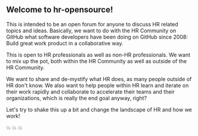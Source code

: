 ## Welcome to hr-opensource!


This is intended to be an open forum for anyone to discuss HR related topics and ideas. Basically, we want to do with the HR Community on GitHub what software developers have been doing on GitHub since 2008: Build great work product in a collaborative way.  

This is open to HR professionals as well as non-HR professionals. We want to mix up the pot, both within the HR Community as well as outside of the HR Community. 

We want to share and de-mystify what HR does, as many people outside of HR don't know. We also want to help people within HR learn and iterate on their work rapidly and collaborate to accelerate their teams and their organizations, which is really the end goal anyway, right? 

Let's try to shake this up a bit and change the landscape of HR and how we work!

:boom: :boom: :boom:


